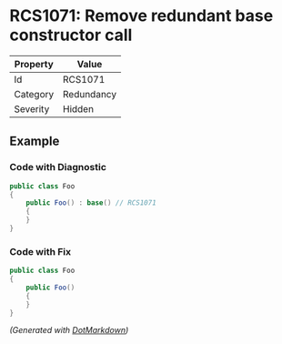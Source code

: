 # RCS1071: Remove redundant base constructor call

| Property | Value      |
| -------- | ---------- |
| Id       | RCS1071    |
| Category | Redundancy |
| Severity | Hidden     |

## Example

### Code with Diagnostic

```csharp
public class Foo
{
    public Foo() : base() // RCS1071
    {
    }
}
```

### Code with Fix

```csharp
public class Foo
{
    public Foo()
    {
    }
}
```


*\(Generated with [DotMarkdown](http://github.com/JosefPihrt/DotMarkdown)\)*